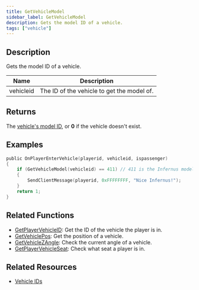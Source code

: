 ```yaml
---
title: GetVehicleModel
sidebar_label: GetVehicleModel
description: Gets the model ID of a vehicle.
tags: ["vehicle"]
---
```


## Description

Gets the model ID of a vehicle.

| Name      | Description                                |
| --------- | ------------------------------------------ |
| vehicleid | The ID of the vehicle to get the model of. |

## Returns

The [vehicle's model ID](../resources/vehicleid), or **0** if the vehicle doesn't exist.

## Examples

```c
public OnPlayerEnterVehicle(playerid, vehicleid, ispassenger)
{
    if (GetVehicleModel(vehicleid) == 411) // 411 is the Infernus model
    {
        SendClientMessage(playerid, 0xFFFFFFFF, "Nice Infernus!");
    }
    return 1;
}
```

## Related Functions

- [GetPlayerVehicleID](GetPlayerVehicleID): Get the ID of the vehicle the player is in.
- [GetVehiclePos](GetVehiclePos): Get the position of a vehicle.
- [GetVehicleZAngle](GetVehicleZAngle): Check the current angle of a vehicle.
- [GetPlayerVehicleSeat](GetPlayerVehicleSeat): Check what seat a player is in.

## Related Resources

- [Vehicle IDs](../resources/vehicleid)
